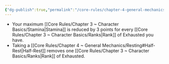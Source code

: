 ```yaml
---
{"dg-publish":true,"permalink":"/core-rules/chapter-4-general-mechanics/condition-list/exhausted/"}
---
```


- Your maximum [[Core Rules/Chapter 3 ~ Character Basics/Stamina\|Stamina]] is reduced by 3 points for every [[Core Rules/Chapter 3 ~ Character Basics/Ranks\|Rank]] of Exhausted you have.
- Taking a [[Core Rules/Chapter 4 ~ General Mechanics/Resting#Half-Rest\|Half-Rest]] removes one [[Core Rules/Chapter 3 ~ Character Basics/Ranks\|Rank]] of Exhausted.